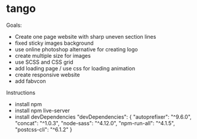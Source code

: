 # tango
Goals:
- Create one page website with sharp uneven section lines
- fixed sticky images background
- use online photoshop alternative for creating logo
- create multiple size for images
- use SCSS and CSS grid
- add loading page / use css for loading animation
- create responsive website
- add fabvcon

Instructions
- install npm
- install npm live-server
- install devDependencies
   "devDependencies": {
    "autoprefixer": "^9.6.0",
    "concat": "^1.0.3",
    "node-sass": "^4.12.0",
    "npm-run-all": "^4.1.5",
    "postcss-cli": "^6.1.2"
  }

